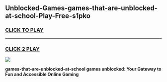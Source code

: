 
## Unblocked-Games-games-that-are-unblocked-at-school-Play-Free-s1pko
<h3>
<a href="https://premium76.site?title=games-that-are-unblocked-at-school&ref=10A">CLICK TO PLAY</a></h3>
<hr>

<h3>
<a href="https://premium76.site?title=games-that-are-unblocked-at-school&ref=10A">CLICK 2 PLAY</a>
  
</h3>

<a href="https://premium76.site?title=games-that-are-unblocked-at-school&ref=10A"><img src="https://clearcache.store/games.png"></a>


**games-that-are-unblocked-at-school games unblocked: Your Gateway to Fun and Accessible Online Gaming**

